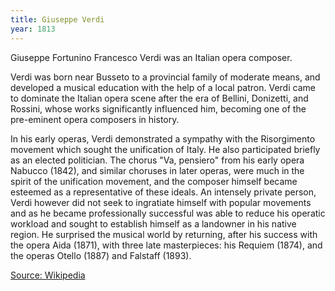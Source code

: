```yaml
---
title: Giuseppe Verdi
year: 1813
---
```


Giuseppe Fortunino Francesco Verdi was an Italian opera composer.

Verdi was born near Busseto to a provincial family of moderate means, and developed a musical education with the help of a local patron. Verdi came to dominate the Italian opera scene after the era of Bellini, Donizetti, and Rossini, whose works significantly influenced him, becoming one of the pre-eminent opera composers in history.

In his early operas, Verdi demonstrated a sympathy with the Risorgimento movement which sought the unification of Italy. He also participated briefly as an elected politician. The chorus "Va, pensiero" from his early opera Nabucco (1842), and similar choruses in later operas, were much in the spirit of the unification movement, and the composer himself became esteemed as a representative of these ideals. An intensely private person, Verdi however did not seek to ingratiate himself with popular movements and as he became professionally successful was able to reduce his operatic workload and sought to establish himself as a landowner in his native region. He surprised the musical world by returning, after his success with the opera Aida (1871), with three late masterpieces: his Requiem (1874), and the operas Otello (1887) and Falstaff (1893).

[Source: Wikipedia](https://en.wikipedia.org/wiki/Giuseppe_Verdi)